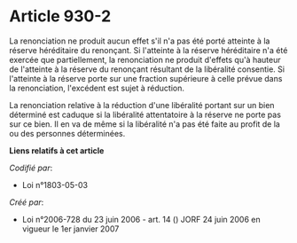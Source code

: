 # Article 930-2

La renonciation ne produit aucun effet s'il n'a pas été porté atteinte à la réserve héréditaire du renonçant. Si l'atteinte à
la réserve héréditaire n'a été exercée que partiellement, la renonciation ne produit d'effets qu'à hauteur de l'atteinte à la
réserve du renonçant résultant de la libéralité consentie. Si l'atteinte à la réserve porte sur une fraction supérieure à
celle prévue dans la renonciation, l'excédent est sujet à réduction.

La renonciation relative à la réduction d'une libéralité portant sur un bien déterminé est caduque si la libéralité
attentatoire à la réserve ne porte pas sur ce bien. Il en va de même si la libéralité n'a pas été faite au profit de la ou
des personnes déterminées.

**Liens relatifs à cet article**

_Codifié par_:

  - Loi n°1803-05-03

_Créé par_:

  - Loi n°2006-728 du 23 juin 2006 - art. 14 () JORF 24 juin 2006 en vigueur le 1er janvier 2007
